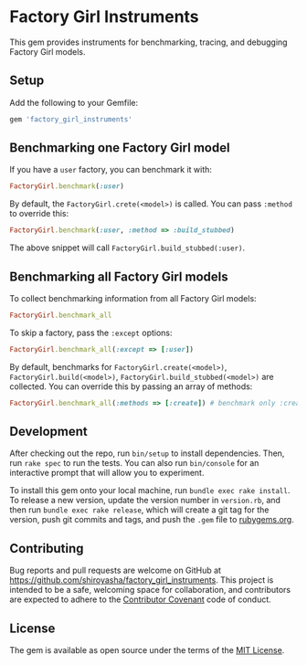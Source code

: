# Factory Girl Instruments

This gem provides instruments for benchmarking, tracing, and debugging Factory
Girl models.

## Setup

Add the following to your Gemfile:

```ruby
gem 'factory_girl_instruments'
```

## Benchmarking one Factory Girl model

If you have a `user` factory, you can benchmark it with:

``` ruby
FactoryGirl.benchmark(:user)
```

By default, the `FactoryGirl.crete(<model>)` is called. You can pass `:method`
to override this:

``` ruby
FactoryGirl.benchmark(:user, :method => :build_stubbed)
```

The above snippet will call `FactoryGirl.build_stubbed(:user)`.

## Benchmarking all Factory Girl models

To collect benchmarking information from all Factory Girl models:

``` ruby
FactoryGirl.benchmark_all
```

To skip a factory, pass the `:except` options:

``` ruby
FactoryGirl.benchmark_all(:except => [:user])
```

By default, benchmarks for `FactoryGirl.create(<model>)`,
`FactoryGirl.build(<model>)`, `FactoryGirl.build_stubbed(<model>)` are
collected. You can override this by passing an array of methods:

``` ruby
FactoryGirl.benchmark_all(:methods => [:create]) # benchmark only :create
```

## Development

After checking out the repo, run `bin/setup` to install dependencies. Then,
run `rake spec` to run the tests. You can also run `bin/console` for an
interactive prompt that will allow you to experiment.

To install this gem onto your local machine, run `bundle exec rake install`.
To release a new version, update the version number in `version.rb`, and then
run `bundle exec rake release`, which will create a git tag for the version,
push git commits and tags, and push the `.gem` file
to [rubygems.org](https://rubygems.org).

## Contributing

Bug reports and pull requests are welcome on GitHub at
https://github.com/shiroyasha/factory_girl_instruments. This project is intended
to be a safe, welcoming space for collaboration, and contributors are expected
to adhere to the [Contributor Covenant](http://contributor-covenant.org) code
of conduct.

## License

The gem is available as open source under the terms of
the [MIT License](http://opensource.org/licenses/MIT).
